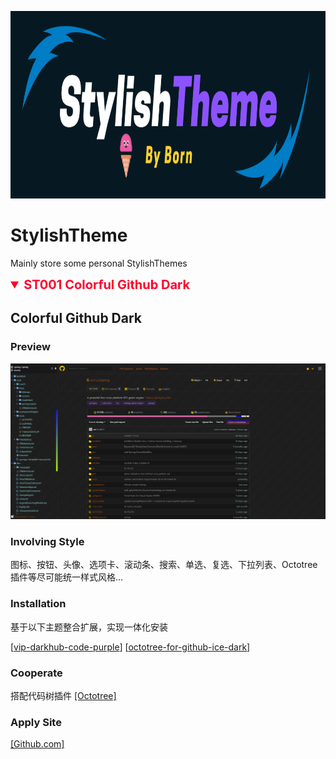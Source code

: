 <p align="center">
  <!-- <img alt="logo" src="images/logo.gif" width="580"> -->
  <img alt="logo" src="images/logo.png" style="height: 300px;width: 100%;">
</p>

# StylishTheme

Mainly store some personal StylishThemes

<details open>
<summary style="font-weight: bold;color: #ff002f;font-size: 20px;"><span style="font-weight: bold;color: #ff002f;font-size: 20px;">ST001 Colorful Github Dark</span></summary>

## Colorful Github Dark

### Preview
![img](images/Colorful-Github-Dark-001.png)

### Involving Style

图标、按钮、头像、选项卡、滚动条、搜索、单选、复选、下拉列表、Octotree插件等尽可能统一样式风格...

### Installation

基于以下主题整合扩展，实现一体化安装

[[vip-darkhub-code-purple](https://userstyles.org/styles/172338/vip-darkhub-code-purple)] [[octotree-for-github-ice-dark](https://userstyles.org/styles/170999/octotree-for-github-ice-dark)]

### Cooperate

搭配代码树插件 [[Octotree]](https://chrome.google.com/webstore/detail/octotree/bkhaagjahfmjljalopjnoealnfndnagc?utm_source=chrome-ntp-icon)

### Apply Site
[[Github.com]](https://github.com)

</details>
